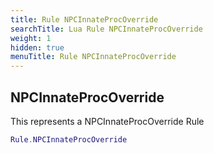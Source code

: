 ```yaml
---
title: Rule NPCInnateProcOverride
searchTitle: Lua Rule NPCInnateProcOverride
weight: 1
hidden: true
menuTitle: Rule NPCInnateProcOverride
---
```

## NPCInnateProcOverride

This represents a NPCInnateProcOverride Rule
```lua
Rule.NPCInnateProcOverride
```